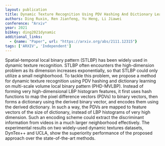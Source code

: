 ```yaml
---
layout: publication
title: Dynamic Texture Recognition Using PDV Hashing And Dictionary Learning On Multi-scale Volume Local Binary Pattern
authors: Ding Ruxin, Ren Jianfeng, Yu Heng, Li Jiawei
conference: "Arxiv"
year: 2021
bibkey: ding2021dynamic
additional_links:
  - {name: "Paper", url: "https://arxiv.org/abs/2111.12315"}
tags: ['ARXIV', 'Independent']
---
```

<p>Spatial-temporal local binary pattern (STLBP) has been widely used in
dynamic texture recognition. STLBP often encounters the high-dimension
problem as its dimension increases exponentially, so that STLBP could
only utilize a small neighborhood. To tackle this problem, we propose a
method for dynamic texture recognition using PDV hashing and dictionary
learning on multi-scale volume local binary pattern (PHD-MVLBP). Instead
of forming very high-dimensional LBP histogram features, it first uses
hash functions to map the pixel difference vectors (PDVs) to binary
vectors, then forms a dictionary using the derived binary vector, and
encodes them using the derived dictionary. In such a way, the PDVs are
mapped to feature vectors of the size of dictionary, instead of LBP
histograms of very high dimension. Such an encoding scheme could extract
the discriminant information from videos in a much larger neighborhood
effectively. The experimental results on two widely-used dynamic
textures datasets, DynTex++ and UCLA, show the superiority performance
of the proposed approach over the state-of-the-art methods.</p>
